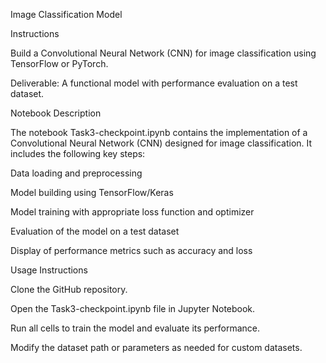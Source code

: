 Image Classification Model

Instructions

Build a Convolutional Neural Network (CNN) for image classification using TensorFlow or PyTorch.

Deliverable: A functional model with performance evaluation on a test dataset.

Notebook Description

The notebook Task3-checkpoint.ipynb contains the implementation of a Convolutional Neural Network (CNN) designed for image classification. It includes the following key steps:

Data loading and preprocessing

Model building using TensorFlow/Keras

Model training with appropriate loss function and optimizer

Evaluation of the model on a test dataset

Display of performance metrics such as accuracy and loss

Usage Instructions

Clone the GitHub repository.

Open the Task3-checkpoint.ipynb file in Jupyter Notebook.

Run all cells to train the model and evaluate its performance.

Modify the dataset path or parameters as needed for custom datasets.
